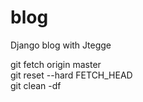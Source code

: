 # blog
Django blog with Jtegge

git fetch origin master <br />
git reset --hard FETCH_HEAD <br />
git clean -df 
